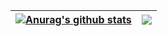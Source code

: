 | <a href="https://github.com/anuraghazra/github-readme-stats"><img align="center" src="https://github-readme-stats.vercel.app/api?username=dixse-pt&show_icons=true&include_all_commits=true&theme=buefy&hide_border=true" alt="Anurag's github stats" /></a> | <a href="https://github.com/anuraghazra/github-readme-stats"><img align="center" src="https://github-readme-stats.vercel.app/api/top-langs/?username=dixse-pt&layout=compact&theme=buefy&hide_border=true" /></a> |
| ------------- | ------------- |
